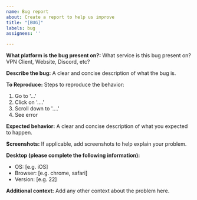 ```yaml
---
name: Bug report
about: Create a report to help us improve
title: "[BUG]"
labels: bug
assignees: ''

---
```


**What platform is the bug present on?:**
What service is this bug present on? VPN Client, Website, Discord, etc?

**Describe the bug:**
A clear and concise description of what the bug is.

**To Reproduce:**
Steps to reproduce the behavior:
1. Go to '...'
2. Click on '....'
3. Scroll down to '....'
4. See error

**Expected behavior:**
A clear and concise description of what you expected to happen.


**Screenshots:**
If applicable, add screenshots to help explain your problem.

**Desktop (please complete the following information):**
 - OS: [e.g. iOS]
 - Browser: [e.g. chrome, safari]
 - Version: [e.g. 22]


**Additional context:**
Add any other context about the problem here.

